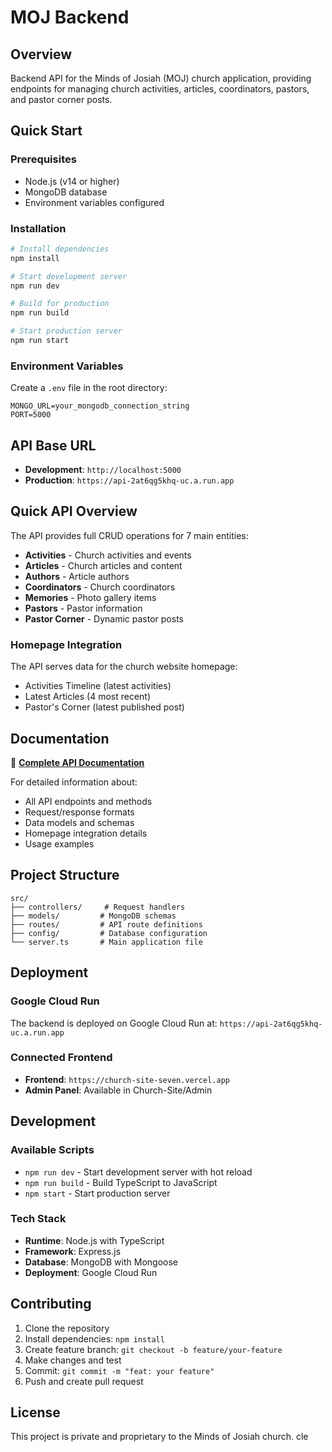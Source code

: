 # MOJ Backend

## Overview
Backend API for the Minds of Josiah (MOJ) church application, providing endpoints for managing church activities, articles, coordinators, pastors, and pastor corner posts.

## Quick Start

### Prerequisites
- Node.js (v14 or higher)
- MongoDB database
- Environment variables configured

### Installation
```bash
# Install dependencies
npm install

# Start development server
npm run dev

# Build for production
npm run build

# Start production server
npm run start
```

### Environment Variables
Create a `.env` file in the root directory:
```env
MONGO_URL=your_mongodb_connection_string
PORT=5000
```

## API Base URL
- **Development**: `http://localhost:5000`
- **Production**: `https://api-2at6qg5khq-uc.a.run.app`

## Quick API Overview

The API provides full CRUD operations for 7 main entities:

- **Activities** - Church activities and events
- **Articles** - Church articles and content  
- **Authors** - Article authors
- **Coordinators** - Church coordinators
- **Memories** - Photo gallery items
- **Pastors** - Pastor information
- **Pastor Corner** - Dynamic pastor posts

### Homepage Integration
The API serves data for the church website homepage:
- Activities Timeline (latest activities)
- Latest Articles (4 most recent)
- Pastor's Corner (latest published post)

## Documentation

📖 **[Complete API Documentation](./API_DOCUMENTATION.md)**

For detailed information about:
- All API endpoints and methods
- Request/response formats
- Data models and schemas
- Homepage integration details
- Usage examples

## Project Structure
```
src/
├── controllers/     # Request handlers
├── models/         # MongoDB schemas
├── routes/         # API route definitions
├── config/         # Database configuration
└── server.ts       # Main application file
```

## Deployment

### Google Cloud Run
The backend is deployed on Google Cloud Run at:
`https://api-2at6qg5khq-uc.a.run.app`

### Connected Frontend
- **Frontend**: `https://church-site-seven.vercel.app`
- **Admin Panel**: Available in Church-Site/Admin

## Development

### Available Scripts
- `npm run dev` - Start development server with hot reload
- `npm run build` - Build TypeScript to JavaScript  
- `npm start` - Start production server

### Tech Stack
- **Runtime**: Node.js with TypeScript
- **Framework**: Express.js
- **Database**: MongoDB with Mongoose
- **Deployment**: Google Cloud Run

## Contributing

1. Clone the repository
2. Install dependencies: `npm install`
3. Create feature branch: `git checkout -b feature/your-feature`
4. Make changes and test
5. Commit: `git commit -m "feat: your feature"`
6. Push and create pull request

## License

This project is private and proprietary to the Minds of Josiah church.
cle